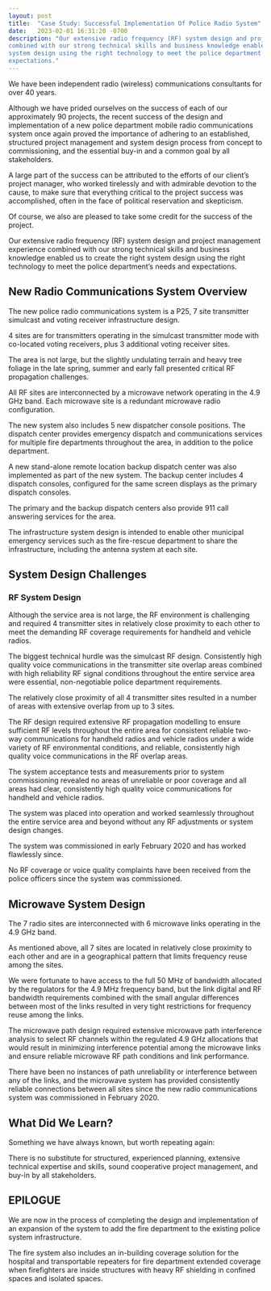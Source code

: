 ```yaml
---
layout: post
title:  "Case Study: Successful Implementation Of Police Radio System"
date:   2023-02-01 16:31:20 -0700
description: "Our extensive radio frequency (RF) system design and project management experience
combined with our strong technical skills and business knowledge enabled us to create the right
system design using the right technology to meet the police department’s needs and
expectations."
---
```

We have been independent radio (wireless) communications consultants for over 40 years.

Although we have prided ourselves on the success of each of our approximately 90 projects, the
recent success of the design and implementation of a new police department mobile radio
communications system once again proved the importance of adhering to an established,
structured project management and system design process from concept to commissioning, and
the essential buy-in and a common goal by all stakeholders.

A large part of the success can be attributed to the efforts of our client’s project manager, who
worked tirelessly and with admirable devotion to the cause, to make sure that everything critical
to the project success was accomplished, often in the face of political reservation and
skepticism.

Of course, we also are pleased to take some credit for the success of the project.

Our extensive radio frequency (RF) system design and project management experience
combined with our strong technical skills and business knowledge enabled us to create the right
system design using the right technology to meet the police department’s needs and
expectations.

## New Radio Communications System Overview

The new police radio communications system is a P25, 7 site transmitter simulcast and voting
receiver infrastructure design.

4 sites are for transmitters operating in the simulcast transmitter mode with co-located voting
receivers, plus 3 additional voting receiver sites.

The area is not large, but the slightly undulating terrain and heavy tree foliage in the late spring,
summer and early fall presented critical RF propagation challenges.

All RF sites are interconnected by a microwave network operating in the 4.9 GHz band. Each
microwave site is a redundant microwave radio configuration.

The new system also includes 5 new dispatcher console positions. The dispatch center
provides emergency dispatch and communications services for multiple fire departments
throughout the area, in addition to the police department.

A new stand-alone remote location backup dispatch center was also implemented as part of the
new system. The backup center includes 4 dispatch consoles, configured for the same screen
displays as the primary dispatch consoles.

The primary and the backup dispatch centers also provide 911 call answering services for the
area.

The infrastructure system design is intended to enable other municipal emergency services
such as the fire-rescue department to share the infrastructure, including the antenna system at
each site.

## System Design Challenges

### RF System Design

Although the service area is not large, the RF environment is challenging and required 4
transmitter sites in relatively close proximity to each other to meet the demanding RF coverage
requirements for handheld and vehicle radios.

The biggest technical hurdle was the simulcast RF design. Consistently high quality voice
communications in the transmitter site overlap areas combined with high reliability RF signal
conditions throughout the entire service area were essential, non-negotiable police department
requirements.

The relatively close proximity of all 4 transmitter sites resulted in a number of areas with
extensive overlap from up to 3 sites.

The RF design required extensive RF propagation modelling to ensure sufficient RF levels
throughout the entire area for consistent reliable two-way communications for handheld radios
and vehicle radios under a wide variety of RF environmental conditions, and reliable,
consistently high quality voice communications in the RF overlap areas.

The system acceptance tests and measurements prior to system commissioning revealed no
areas of unreliable or poor coverage and all areas had clear, consistently high quality voice
communications for handheld and vehicle radios.

The system was placed into operation and worked seamlessly throughout the entire service
area and beyond without any RF adjustments or system design changes.

The system was commissioned in early February 2020 and has worked flawlessly since.

No RF coverage or voice quality complaints have been received from the police officers since
the system was commissioned.

## Microwave System Design

The 7 radio sites are interconnected with 6 microwave links operating in the 4.9 GHz band.

As mentioned above, all 7 sites are located in relatively close proximity to each other and are in
a geographical pattern that limits frequency reuse among the sites.

We were fortunate to have access to the full 50 MHz of bandwidth allocated by the regulators
for the 4.9 MHz frequency band, but the link digital and RF bandwidth requirements combined
with the small angular differences between most of the links resulted in very tight restrictions for
frequency reuse among the links.

The microwave path design required extensive microwave path interference analysis to select
RF channels within the regulated 4.9 GHz allocations that would result in minimizing
interference potential among the microwave links and ensure reliable microwave RF path
conditions and link performance.

There have been no instances of path unreliability or interference between any of the links, and
the microwave system has provided consistently reliable connections between all sites since the
new radio communications system was commissioned in February 2020.

## What Did We Learn?

Something we have always known, but worth repeating again:

There is no substitute for structured, experienced planning, extensive technical expertise and
skills, sound cooperative project management, and buy-in by all stakeholders.

## EPILOGUE

We are now in the process of completing the design and implementation of an expansion of the
system to add the fire department to the existing police system infrastructure.

The fire system also includes an in-building coverage solution for the hospital and transportable
repeaters for fire department extended coverage when firefighters are inside structures with
heavy RF shielding in confined spaces and isolated spaces.
